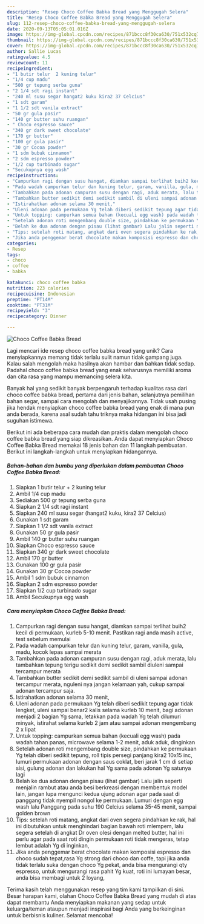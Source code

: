 ```yaml
---
description: "Resep Choco Coffee Babka Bread yang Menggugah Selera"
title: "Resep Choco Coffee Babka Bread yang Menggugah Selera"
slug: 112-resep-choco-coffee-babka-bread-yang-menggugah-selera
date: 2020-09-13T05:05:01.016Z
image: https://img-global.cpcdn.com/recipes/871bccc8f30ca630/751x532cq70/choco-coffee-babka-bread-foto-resep-utama.jpg
thumbnail: https://img-global.cpcdn.com/recipes/871bccc8f30ca630/751x532cq70/choco-coffee-babka-bread-foto-resep-utama.jpg
cover: https://img-global.cpcdn.com/recipes/871bccc8f30ca630/751x532cq70/choco-coffee-babka-bread-foto-resep-utama.jpg
author: Sallie Lucas
ratingvalue: 4.5
reviewcount: 11
recipeingredient:
- "1 butir telur  2 kuning telur"
- "1/4 cup madu"
- "500 gr tepung serba guna"
- "2 1/4 sdt ragi instant"
- "240 ml susu segar hangat2 kuku kira2 37 Celcius"
- "1 sdt garam"
- "1 1/2 sdt vanila extract"
- "50 gr gula pasir"
- "140 gr butter suhu ruangan"
- " Choco espresso sauce"
- "340 gr dark sweet chocolate"
- "170 gr butter"
- "100 gr gula pasir"
- "30 gr Cocoa powder"
- "1 sdm bubuk cinnamon"
- "2 sdm espresso powder"
- "1/2 cup turbinado sugar"
- "Secukupnya egg wash"
recipeinstructions:
- "Campurkan ragi dengan susu hangat, diamkan sampai terlihat buih2 kecil di permukaan, kurleb 5-10 menit. Pastikan ragi anda masih active, test sebelum memulai"
- "Pada wadah campurkan telur dan kuning telur, garam, vanilla, gula, madu, kocok lepas sampai merata"
- "Tambahkan pada adonan campuran susu dengan ragi, aduk merata, lalu tambahkan tepung terigu sedikit demi sedikit sambil diuleni sampai tercampur merata"
- "Tambahkan butter sedikit demi sedikit sambil di uleni sampai adonan tercampur merata, nguleni nya jangan kelamaan yah, cukup sampai adonan tercampur saja."
- "Istirahatkan adonan selama 30 menit,"
- "Uleni adonan pada permukaan Yg telah diberi sedikit tepung agar tidak lengket, uleni sampai benar2 kalis selama kurleb 10 menit, bagi adonan menjadi 2 bagian Yg sama, letakkan pada wadah Yg telah dilumuri minyak, istirahat selama kurleb 2 jam atau sampai adonan mengembang 2 x lipat"
- "Untuk topping: campurkan semua bahan (kecuali egg wash) pada wadah tahan panas, microwave selama 1-2 menit, aduk aduk, dinginkan"
- "Setelah adonan roti mengembang double size, pindahkan ke permukaan Yg telah diberi sedikit tepung, roll tipis persegi panjang kira2 10x15 inc, lumuri permukaan adonan dengan saus coklat, beri jarak 1 cm di setiap sisi, gulung adonan dan lakukan hal Yg sama pada adonan Yg satunya lagi"
- "Belah ke dua adonan dengan pisau (lihat gambar) Lalu jalin seperti menjalin rambut atau anda besi berkreasi dengan membentuk model lain, jangan lupa mengunci kedua ujung adonan agar pada saat di panggang tidak nyempil nongol ke permukaan. Lumuri dengan egg wash lalu Panggang pada suhu 190 Celcius selama 35-45 menit, sampai golden brown"
- "Tips: setelah roti matang, angkat dari oven segera pindahkan ke rak, hal ini dibutuhkan untuk menghindari bagian bawah roti mlempem, lalu segera setelah di angkat Dr oven olesi dengan melted butter, hal ini perlu agar pada saat roti dingin permukaan roti tidak mengeras, tetap lembut adalah Yg di inginkan,"
- "Jika anda penggemar berat chocolate makan komposisi espresso dan choco sudah tepat,rasa Yg strong dari choco dan coffe, tapi jika anda tidak terlalu suka dengan choco Yg pekat, anda bisa mengurangi qty espresso, untuk mengurangi rasa pahit Yg kuat, roti ini lumayan besar, anda bisa membagi untuk 2 loyang,"
categories:
- Resep
tags:
- choco
- coffee
- babka

katakunci: choco coffee babka 
nutrition: 223 calories
recipecuisine: Indonesian
preptime: "PT14M"
cooktime: "PT31M"
recipeyield: "3"
recipecategory: Dinner

---
```



![Choco Coffee Babka Bread](https://img-global.cpcdn.com/recipes/871bccc8f30ca630/751x532cq70/choco-coffee-babka-bread-foto-resep-utama.jpg)

Lagi mencari ide resep choco coffee babka bread yang unik? Cara menyiapkannya memang tidak terlalu sulit namun tidak gampang juga. Kalau salah mengolah maka hasilnya akan hambar dan bahkan tidak sedap. Padahal choco coffee babka bread yang enak seharusnya memiliki aroma dan cita rasa yang mampu memancing selera kita.

Banyak hal yang sedikit banyak berpengaruh terhadap kualitas rasa dari choco coffee babka bread, pertama dari jenis bahan, selanjutnya pemilihan bahan segar, sampai cara mengolah dan menyajikannya. Tidak usah pusing jika hendak menyiapkan choco coffee babka bread yang enak di mana pun anda berada, karena asal sudah tahu triknya maka hidangan ini bisa jadi suguhan istimewa.




Berikut ini ada beberapa cara mudah dan praktis dalam mengolah choco coffee babka bread yang siap dikreasikan. Anda dapat menyiapkan Choco Coffee Babka Bread memakai 18 jenis bahan dan 11 langkah pembuatan. Berikut ini langkah-langkah untuk menyiapkan hidangannya.

<!--inarticleads1-->

##### Bahan-bahan dan bumbu yang diperlukan dalam pembuatan Choco Coffee Babka Bread:

1. Siapkan 1 butir telur + 2 kuning telur
1. Ambil 1/4 cup madu
1. Sediakan 500 gr tepung serba guna
1. Siapkan 2 1/4 sdt ragi instant
1. Siapkan 240 ml susu segar (hangat2 kuku, kira2 37 Celcius)
1. Gunakan 1 sdt garam
1. Siapkan 1 1/2 sdt vanila extract
1. Gunakan 50 gr gula pasir
1. Ambil 140 gr butter suhu ruangan
1. Siapkan  Choco espresso sauce
1. Siapkan 340 gr dark sweet chocolate
1. Ambil 170 gr butter
1. Gunakan 100 gr gula pasir
1. Gunakan 30 gr Cocoa powder
1. Ambil 1 sdm bubuk cinnamon
1. Siapkan 2 sdm espresso powder
1. Siapkan 1/2 cup turbinado sugar
1. Ambil Secukupnya egg wash




<!--inarticleads2-->

##### Cara menyiapkan Choco Coffee Babka Bread:

1. Campurkan ragi dengan susu hangat, diamkan sampai terlihat buih2 kecil di permukaan, kurleb 5-10 menit. Pastikan ragi anda masih active, test sebelum memulai
1. Pada wadah campurkan telur dan kuning telur, garam, vanilla, gula, madu, kocok lepas sampai merata
1. Tambahkan pada adonan campuran susu dengan ragi, aduk merata, lalu tambahkan tepung terigu sedikit demi sedikit sambil diuleni sampai tercampur merata
1. Tambahkan butter sedikit demi sedikit sambil di uleni sampai adonan tercampur merata, nguleni nya jangan kelamaan yah, cukup sampai adonan tercampur saja.
1. Istirahatkan adonan selama 30 menit,
1. Uleni adonan pada permukaan Yg telah diberi sedikit tepung agar tidak lengket, uleni sampai benar2 kalis selama kurleb 10 menit, bagi adonan menjadi 2 bagian Yg sama, letakkan pada wadah Yg telah dilumuri minyak, istirahat selama kurleb 2 jam atau sampai adonan mengembang 2 x lipat
1. Untuk topping: campurkan semua bahan (kecuali egg wash) pada wadah tahan panas, microwave selama 1-2 menit, aduk aduk, dinginkan
1. Setelah adonan roti mengembang double size, pindahkan ke permukaan Yg telah diberi sedikit tepung, roll tipis persegi panjang kira2 10x15 inc, lumuri permukaan adonan dengan saus coklat, beri jarak 1 cm di setiap sisi, gulung adonan dan lakukan hal Yg sama pada adonan Yg satunya lagi
1. Belah ke dua adonan dengan pisau (lihat gambar) Lalu jalin seperti menjalin rambut atau anda besi berkreasi dengan membentuk model lain, jangan lupa mengunci kedua ujung adonan agar pada saat di panggang tidak nyempil nongol ke permukaan. Lumuri dengan egg wash lalu Panggang pada suhu 190 Celcius selama 35-45 menit, sampai golden brown
1. Tips: setelah roti matang, angkat dari oven segera pindahkan ke rak, hal ini dibutuhkan untuk menghindari bagian bawah roti mlempem, lalu segera setelah di angkat Dr oven olesi dengan melted butter, hal ini perlu agar pada saat roti dingin permukaan roti tidak mengeras, tetap lembut adalah Yg di inginkan,
1. Jika anda penggemar berat chocolate makan komposisi espresso dan choco sudah tepat,rasa Yg strong dari choco dan coffe, tapi jika anda tidak terlalu suka dengan choco Yg pekat, anda bisa mengurangi qty espresso, untuk mengurangi rasa pahit Yg kuat, roti ini lumayan besar, anda bisa membagi untuk 2 loyang,




Terima kasih telah menggunakan resep yang tim kami tampilkan di sini. Besar harapan kami, olahan Choco Coffee Babka Bread yang mudah di atas dapat membantu Anda menyiapkan makanan yang sedap untuk keluarga/teman ataupun menjadi inspirasi bagi Anda yang berkeinginan untuk berbisnis kuliner. Selamat mencoba!
